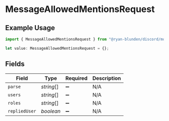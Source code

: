 # MessageAllowedMentionsRequest

## Example Usage

```typescript
import { MessageAllowedMentionsRequest } from "@ryan-blunden/discord/models/components";

let value: MessageAllowedMentionsRequest = {};
```

## Fields

| Field              | Type               | Required           | Description        |
| ------------------ | ------------------ | ------------------ | ------------------ |
| `parse`            | *string*[]         | :heavy_minus_sign: | N/A                |
| `users`            | *string*[]         | :heavy_minus_sign: | N/A                |
| `roles`            | *string*[]         | :heavy_minus_sign: | N/A                |
| `repliedUser`      | *boolean*          | :heavy_minus_sign: | N/A                |
